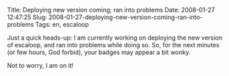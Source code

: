 Title: Deploying new version coming; ran into problems
Date: 2008-01-27 12:47:25
Slug: 2008-01-27-deploying-new-version-coming-ran-into-problems
Tags: en, escaloop


Just a quick heads-up: I am currently working on deploying the new version of
escaloop, and ran into problems while doing so. So, for the next minutes (or
few hours, God forbid), your badges may appear a bit wonky.

Not to worry, I am on it!
